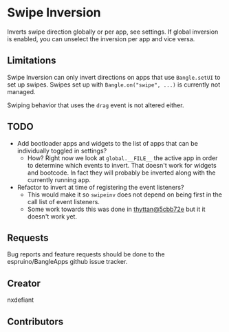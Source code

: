 # Swipe Inversion

Inverts swipe direction globally or per app, see settings. If global inversion is enabled, you can unselect the inversion per app and vice versa.

## Limitations

Swipe Inversion can only invert directions on apps that use `Bangle.setUI` to set up swipes. Swipes set up with `Bangle.on("swipe", ...)` is currently not managed.

Swiping behavior that uses the `drag` event is not altered either.

## TODO

- Add bootloader apps and widgets to the list of apps that can be individually toggled in settings?
  - How? Right now we look at `global.__FILE__` the active app in order to determine which events to invert. That doesn't work for widgets and bootcode. In fact they will probably be inverted along with the currently running app.
- Refactor to invert at time of registering the event listeners?
  - This would make it so `swipeinv` does not depend on being first in the call list of event listeners.
  - Some work towards this was done in [thyttan@5cbb72e](https://github.com/thyttan/BangleApps/commit/5cbb72ee55f7fb7d335ffba228575a862a0ae612) but it it doesn't work yet.

## Requests

Bug reports and feature requests should be done to the espruino/BangleApps github issue tracker.

## Creator

nxdefiant

## Contributors

